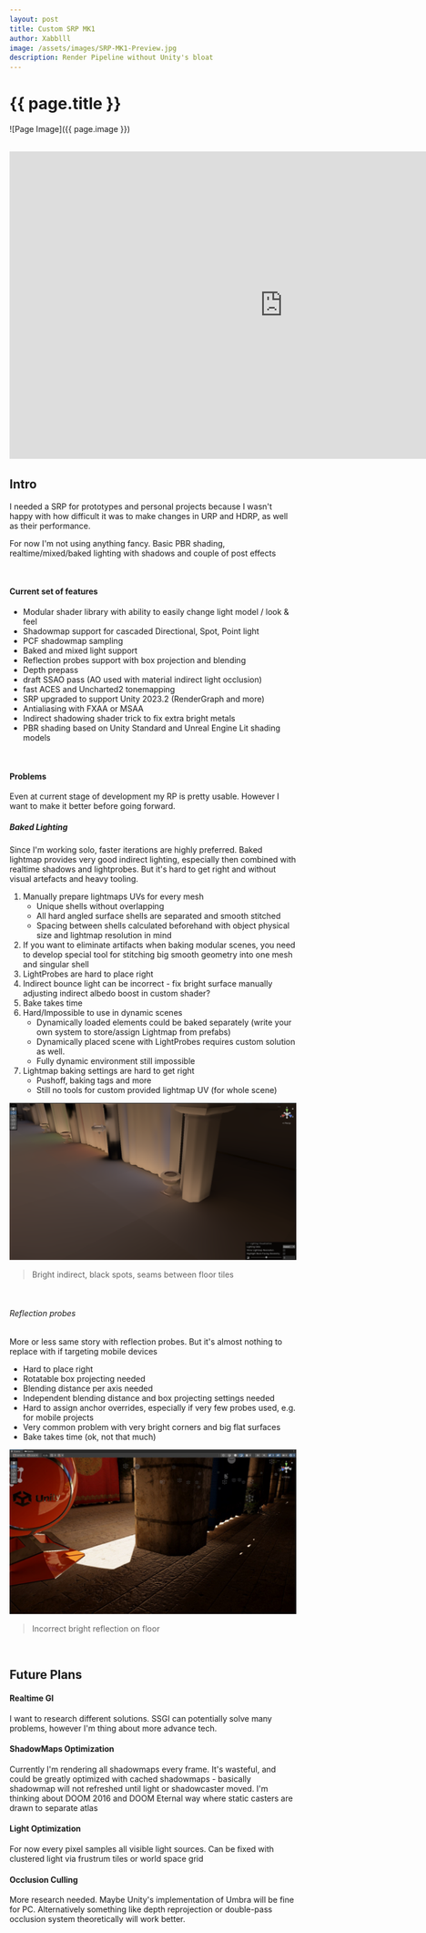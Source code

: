 ```yaml
---
layout: post
title: Custom SRP MK1
author: Xabblll
image: /assets/images/SRP-MK1-Preview.jpg
description: Render Pipeline without Unity's bloat
---
```

# {{ page.title }}

![Page Image]({{ page.image }})

<br>

<iframe width="960" height="540" src="https://www.youtube.com/embed/rM5p-HgZfVs?si=v9cmKVU94NjbHYbO" title="YouTube video player" frameborder="0" allow="accelerometer; autoplay; clipboard-write; encrypted-media; gyroscope; picture-in-picture; web-share" referrerpolicy="strict-origin-when-cross-origin" allowfullscreen></iframe>
<br>


## Intro

I needed a SRP for prototypes and personal projects because I wasn't happy with how difficult it was to make changes in URP and HDRP, as well as their performance.

For now I'm not using anything fancy. Basic PBR shading, realtime/mixed/baked lighting with shadows and couple of post effects


<br>


#### Current set of features

- Modular shader library with ability to easily change light model / look & feel
- Shadowmap support for cascaded Directional, Spot, Point light
- PCF shadowmap sampling
- Baked and mixed light support
- Reflection probes support with box projection and blending
- Depth prepass
- draft SSAO pass (AO used with material indirect light occlusion)
- fast ACES and Uncharted2 tonemapping
- SRP upgraded to support Unity 2023.2 (RenderGraph and more)
- Antialiasing with FXAA or MSAA 
- Indirect shadowing shader trick to fix extra bright metals
- PBR shading based on Unity Standard and Unreal Engine Lit shading models

<br>

#### Problems

Even at current stage of development my RP is pretty usable. However I want to make it better before going forward.  

##### Baked Lighting

Since I'm working solo, faster iterations are highly preferred. Baked lightmap provides very good indirect lighting,
especially then combined with realtime shadows and lightprobes. But it's hard to get right and without visual artefacts and heavy tooling.

1. Manually prepare lightmaps UVs for every mesh
   - Unique shells without overlapping
   - All hard angled surface shells are separated and smooth stitched
   - Spacing between shells calculated beforehand with object physical size and lightmap resolution in mind
2. If you want to eliminate artifacts when baking modular scenes, you need to develop special tool for stitching big smooth geometry into one mesh and singular shell
3. LightProbes are hard to place right
4. Indirect bounce light can be incorrect - fix bright surface manually adjusting indirect albedo boost in custom shader?
5. Bake takes time
6. Hard/Impossible to use in dynamic scenes
   - Dynamically loaded elements could be baked separately (write your own system to store/assign Lightmap from prefabs)
   - Dynamically placed scene with LightProbes requires custom solution as well.
   - Fully dynamic environment still impossible
7. Lightmap baking settings are hard to get right
   - Pushoff, baking tags and more
   - Still no tools for custom provided lightmap UV (for whole scene)

![Baked Light problems](/assets/images/SRP-MK1-img1.png "Baked light problems")
> Bright indirect, black spots, seams between floor tiles

<br>

###### Reflection probes 

More or less same story with reflection probes. But it's almost nothing to replace with if targeting mobile devices

- Hard to place right
- Rotatable box projecting needed
- Blending distance per axis needed
- Independent blending distance and box projecting settings needed
- Hard to assign anchor overrides, especially if very few probes used, e.g. for mobile projects
- Very common problem with very bright corners and big flat surfaces
- Bake takes time (ok, not that much)


![Reflection Probes](/assets/images/SRP-MK1-Img2.jpg "ReflectionProbe too bright")
> Incorrect bright reflection on floor
 
<br>

## Future Plans

#### Realtime GI

I want to research different solutions. SSGI can potentially solve many problems, however I'm thing about more advance tech.

#### ShadowMaps Optimization

Currently I'm rendering all shadowmaps every frame. It's wasteful, and could be greatly optimized with cached shadowmaps - 
basically shadowmap will not refreshed until light or shadowcaster moved. I'm thinking about DOOM 2016 and DOOM Eternal way
where static casters are drawn to separate atlas

#### Light Optimization

For now every pixel samples all visible light sources. Can be fixed with clustered light via frustrum tiles or world space grid


#### Occlusion Culling

More research needed. Maybe Unity's implementation of Umbra will be fine for PC. Alternatively something like 
depth reprojection or double-pass occlusion system theoretically will work better.